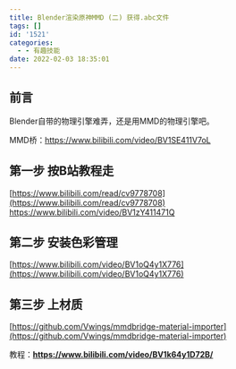 ```yaml
---
title: Blender渲染原神MMD (二) 获得.abc文件
tags: []
id: '1521'
categories:
  - - 有趣技能
date: 2022-02-03 18:35:01
---
```


## 前言

Blender自带的物理引擎难弄，还是用MMD的物理引擎吧。

MMD桥：https://www.bilibili.com/video/BV1SE411V7oL

## 第一步 按B站教程走

[https://www.bilibili.com/read/cv9778708](https://www.bilibili.com/read/cv9778708)  
https://www.bilibili.com/video/BV1zY411471Q

## 第二步 安装色彩管理

[https://www.bilibili.com/video/BV1oQ4y1X776](https://www.bilibili.com/video/BV1oQ4y1X776)

## 第三步 上材质

[https://github.com/Vwings/mmdbridge-material-importer](https://github.com/Vwings/mmdbridge-material-importer)

教程：**https://www.bilibili.com/video/BV1k64y1D72B/**